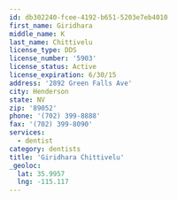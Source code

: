```yaml
---
id: db302240-fcee-4192-b651-5203e7eb4010
first_name: Giridhara
middle_name: K
last_name: Chittivelu
license_type: DDS
license_number: '5903'
license_status: Active
license_expiration: 6/30/15
address: '2892 Green Falls Ave'
city: Henderson
state: NV
zip: '89052'
phone: '(702) 399-8888'
fax: '(702) 399-8090'
services:
  - dentist
category: dentists
title: 'Giridhara Chittivelu'
_geoloc:
  lat: 35.9957
  lng: -115.117
---
```

